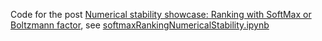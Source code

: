 
Code for the post [Numerical stability showcase: Ranking with SoftMax or Boltzmann factor](https://memosisland.blogspot.com/2025/04/softmax-numerical-stability.html), see [softmaxRankingNumericalStability.ipynb](softmaxRankingNumericalStability.ipynb)
